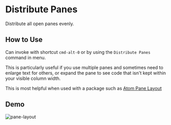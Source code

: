 # Distribute Panes

Distribute all open panes evenly.

## How to Use

Can invoke with shortcut `cmd-alt-0` or by using the `Distribute Panes` command
in menu.

This is particularly useful if you use multiple panes and sometimes need to
enlarge text for others, or expand the pane to see code that isn't kept
within your visible column width.

This is most helpful when used with a package such as
[Atom Pane Layout](https://github.com/chemoish/atom-pane-layout)

## Demo

![pane-layout](https://raw.github.com/gcallsen/atom-distribute-panes/master/distribute-sm.gif)
